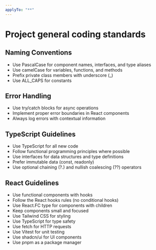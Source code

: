 ```yaml
---
applyTo: "**"
---
```


# Project general coding standards

## Naming Conventions

- Use PascalCase for component names, interfaces, and type aliases
- Use camelCase for variables, functions, and methods
- Prefix private class members with underscore (\_)
- Use ALL_CAPS for constants

## Error Handling

- Use try/catch blocks for async operations
- Implement proper error boundaries in React components
- Always log errors with contextual information

## TypeScript Guidelines

- Use TypeScript for all new code
- Follow functional programming principles where possible
- Use interfaces for data structures and type definitions
- Prefer immutable data (const, readonly)
- Use optional chaining (?.) and nullish coalescing (??) operators

## React Guidelines

- Use functional components with hooks
- Follow the React hooks rules (no conditional hooks)
- Use React.FC type for components with children
- Keep components small and focused
- Use Tailwind CSS for styling
- Use TypeScript for type safety
- Use fetch for HTTP requests
- Use Vitest for unit testing
- Use shadcn/ui for UI components
- Use pnpm as a package manager

